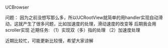 UCBrowser


问题：
因为之前没想写那么多，所以UCRootView就简单的用handler实现自动滑动，这就产生了很多问题，比如加速度的处理，滑动速度的改变等
后期我会用scroller实现
近期任务:
（1）实现双（多）指的处理
（2）加速度处理


近期比较忙，可能更新比较慢，希望大家谅解
